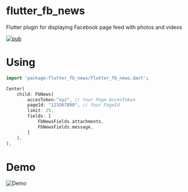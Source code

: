 # flutter_fb_news

Flutter plugin for displaying Facebook page feed with photos and videos

[![pub](https://img.shields.io/pub/v/flutter_fb_news.svg)](https://pub.dev/packages/flutter_fb_news)


# Using
```dart
import 'package:flutter_fb_news/flutter_fb_news.dart';

Center(
    child: FbNews(
        accesToken:"xyz", // Your Page AccesToken
        pageId: "123567890", // Your PageId
        limit: 25,
        fields: [
            FbNewsFields.attachments,
            FbNewsFields.message,
        ]
    ),
),
```
# Demo
![Demo](https://raw.githubusercontent.com/cedteg/flutter_fb_news/main/demo/flutter_fb_news-demo1.png)